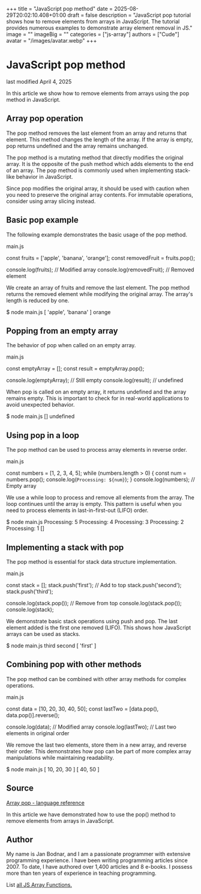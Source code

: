 +++
title = "JavaScript pop method"
date = 2025-08-29T20:02:10.408+01:00
draft = false
description = "JavaScript pop tutorial shows how to remove elements from arrays in JavaScript. The tutorial provides numerous examples to demonstrate array element removal in JS."
image = ""
imageBig = ""
categories = ["js-array"]
authors = ["Cude"]
avatar = "/images/avatar.webp"
+++

# JavaScript pop method

last modified April 4, 2025

 

In this article we show how to remove elements from arrays using the pop method
in JavaScript.

## Array pop operation

The pop method removes the last element from an array and returns
that element. This method changes the length of the array. If the array is empty,
pop returns undefined and the array remains unchanged.

The pop method is a mutating method that directly modifies the
original array. It is the opposite of the push method which adds
elements to the end of an array. The pop method is commonly used
when implementing stack-like behavior in JavaScript.

Since pop modifies the original array, it should be used with
caution when you need to preserve the original array contents. For immutable
operations, consider using array slicing instead.

## Basic pop example

The following example demonstrates the basic usage of the pop
method.

main.js
  

const fruits = ['apple', 'banana', 'orange'];
const removedFruit = fruits.pop();

console.log(fruits);      // Modified array
console.log(removedFruit); // Removed element

We create an array of fruits and remove the last element. The pop
method returns the removed element while modifying the original array. The array's
length is reduced by one.

$ node main.js
[ 'apple', 'banana' ]
orange

## Popping from an empty array

The behavior of pop when called on an empty array.

main.js
  

const emptyArray = [];
const result = emptyArray.pop();

console.log(emptyArray);  // Still empty
console.log(result);      // undefined

When pop is called on an empty array, it returns undefined
and the array remains empty. This is important to check for in real-world
applications to avoid unexpected behavior.

$ node main.js
[]
undefined

## Using pop in a loop

The pop method can be used to process array elements in reverse order.

main.js
  

const numbers = [1, 2, 3, 4, 5];
while (numbers.length &gt; 0) {
    const num = numbers.pop();
    console.log(`Processing: ${num}`);
}
console.log(numbers); // Empty array

We use a while loop to process and remove all elements from the array. The loop
continues until the array is empty. This pattern is useful when you need to
process elements in last-in-first-out (LIFO) order.

$ node main.js
Processing: 5
Processing: 4
Processing: 3
Processing: 2
Processing: 1
[]

## Implementing a stack with pop

The pop method is essential for stack data structure implementation.

main.js
  

const stack = [];
stack.push('first');  // Add to top
stack.push('second');
stack.push('third');

console.log(stack.pop()); // Remove from top
console.log(stack.pop());
console.log(stack);

We demonstrate basic stack operations using push and pop.
The last element added is the first one removed (LIFO). This shows how JavaScript
arrays can be used as stacks.

$ node main.js
third
second
[ 'first' ]

## Combining pop with other methods

The pop method can be combined with other array methods for
complex operations.

main.js
  

const data = [10, 20, 30, 40, 50];
const lastTwo = [data.pop(), data.pop()].reverse();

console.log(data);    // Modified array
console.log(lastTwo); // Last two elements in original order

We remove the last two elements, store them in a new array, and reverse their
order. This demonstrates how pop can be part of more complex
array manipulations while maintaining readability.

$ node main.js
[ 10, 20, 30 ]
[ 40, 50 ]

## Source

[Array pop - language reference](https://developer.mozilla.org/en-US/docs/Web/JavaScript/Reference/Global_Objects/Array/pop)

In this article we have demonstrated how to use the pop() method to remove
elements from arrays in JavaScript.

## Author

My name is Jan Bodnar, and I am a passionate programmer with extensive
programming experience. I have been writing programming articles since 2007.
To date, I have authored over 1,400 articles and 8 e-books. I possess more
than ten years of experience in teaching programming.

List [all JS Array Functions.](/javascript/#js-array)